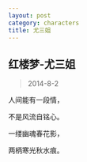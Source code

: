 ```yaml
---
layout: post
category: characters
title: 尤三姐
---
```


## 红楼梦-尤三姐 ##

> 2014-8-2

人间能有一段情，

不是风流自铭心。

一缕幽魂春花影，

两柄寒光秋水痕。